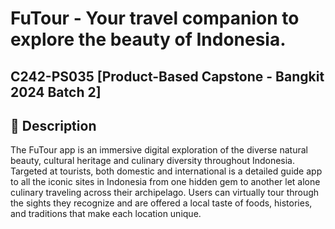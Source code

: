 # FuTour - Your travel companion to explore the beauty of Indonesia.
##  C242-PS035 [Product-Based Capstone - Bangkit 2024 Batch 2]

## 📑 Description
The FuTour app is an immersive digital exploration of the diverse natural beauty, cultural heritage and culinary diversity throughout Indonesia. Targeted at tourists, both domestic and international is a detailed guide app to all the iconic sites in Indonesia from one hidden gem to another let alone culinary traveling across their archipelago. Users can virtually tour through the sights they recognize and are offered a local taste of foods, histories, and traditions that make each location unique.




